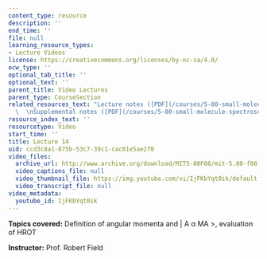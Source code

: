 ```yaml
---
content_type: resource
description: ''
end_time: ''
file: null
learning_resource_types:
- Lecture Videos
license: https://creativecommons.org/licenses/by-nc-sa/4.0/
ocw_type: ''
optional_tab_title: ''
optional_text: ''
parent_title: Video Lectures
parent_type: CourseSection
related_resources_text: "Lecture notes ([PDF](/courses/5-80-small-molecule-spectroscopy-and-dynamics-fall-2008/resources/14_580ln_fa08))\
  \  \nSupplemental notes ([PDF](/courses/5-80-small-molecule-spectroscopy-and-dynamics-fall-2008/resources/14s_rotatangmom))"
resource_index_text: ''
resourcetype: Video
start_time: ''
title: Lecture 14
uid: ccd3c8a1-875b-53c7-39c1-cac01e5ae2f0
video_files:
  archive_url: http://www.archive.org/download/MIT5-80F08/mit-5.80-f08-lec14_300k.mp4
  video_captions_file: null
  video_thumbnail_file: https://img.youtube.com/vi/IjFKbYqt0ik/default.jpg
  video_transcript_file: null
video_metadata:
  youtube_id: IjFKbYqt0ik
---
```


**Topics covered:** Definition of angular momenta and | A α MA >, evaluation of HROT

**Instructor:** Prof. Robert Field

